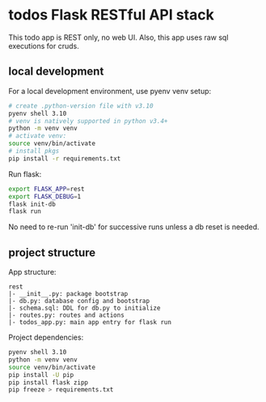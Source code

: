 # todos Flask RESTful API stack

This todo app is REST only, no web UI.
Also, this app uses raw sql executions for cruds.

## local development

For a local development environment, use pyenv venv setup:

```sh
# create .python-version file with v3.10
pyenv shell 3.10
# venv is natively supported in python v3.4+
python -m venv venv
# activate venv:
source venv/bin/activate
# install pkgs
pip install -r requirements.txt
```

Run flask:

```sh
export FLASK_APP=rest
export FLASK_DEBUG=1
flask init-db
flask run
```

No need to re-run 'init-db' for successive runs unless a db reset is needed.

## project structure

App structure:

```
rest
|- __init__.py: package bootstrap
|- db.py: database config and bootstrap
|- schema.sql: DDL for db.py to initialize
|- routes.py: routes and actions
|- todos_app.py: main app entry for flask run
```

Project dependencies:

```sh
pyenv shell 3.10
python -m venv venv
source venv/bin/activate
pip install -U pip
pip install flask zipp
pip freeze > requirements.txt
```
